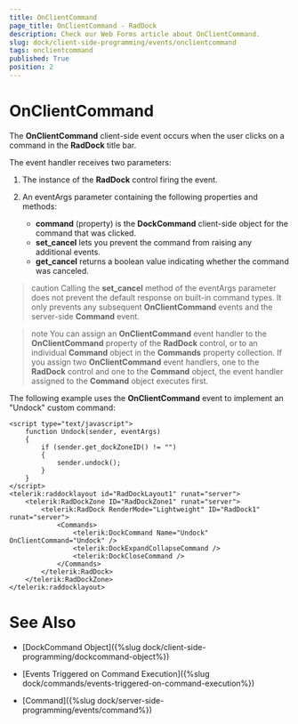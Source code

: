 ```yaml
---
title: OnClientCommand
page_title: OnClientCommand - RadDock
description: Check our Web Forms article about OnClientCommand.
slug: dock/client-side-programming/events/onclientcommand
tags: onclientcommand
published: True
position: 2
---
```


# OnClientCommand




The **OnClientCommand** client-side event occurs when the user clicks on a command in the **RadDock** title bar.

The event handler receives two parameters:

1. The instance of the **RadDock** control firing the event.

1. An eventArgs parameter containing the following properties and methods:
	* **command** (property) is the **DockCommand** client-side object for the command that was clicked.
	* **set_cancel** lets you prevent the command from raising any additional events.
	* **get_cancel** returns a boolean value indicating whether the command was canceled.

>caution Calling the **set_cancel** method of the eventArgs parameter does not prevent the default response on built-in command types. It only prevents any subsequent **OnClientCommand** events and the server-side **Command** event.



>note You can assign an **OnClientCommand** event handler to the **OnClientCommand** property of the **RadDock** control, or to an individual **Command** object in the **Commands** property collection. If you assign two **OnClientCommand** event handlers, one to the **RadDock** control and one to the **Command** object, the event handler assigned to the **Command** object executes first.



The following example uses the **OnClientCommand** event to implement an "Undock" custom command:

````ASP.NET
<script type="text/javascript">
    function Undock(sender, eventArgs)
    {
        if (sender.get_dockZoneID() != "")
        {
            sender.undock();
        }
    }
</script>
<telerik:raddocklayout id="RadDockLayout1" runat="server">  
    <telerik:RadDockZone ID="RadDockZone1" runat="server">     
        <telerik:RadDock RenderMode="Lightweight" ID="RadDock1" runat="server">
            <Commands>         
                <telerik:DockCommand Name="Undock" OnClientCommand="Undock" />         
                <telerik:DockExpandCollapseCommand />         
                <telerik:DockCloseCommand />       
            </Commands>     
        </telerik:RadDock>  
    </telerik:RadDockZone>
</telerik:raddocklayout>
````





# See Also

 * [DockCommand Object]({%slug dock/client-side-programming/dockcommand-object%})

 * [Events Triggered on Command Execution]({%slug dock/commands/events-triggered-on-command-execution%})

 * [Command]({%slug dock/server-side-programming/events/command%})
